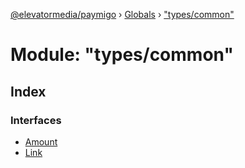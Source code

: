 [@elevatormedia/paymigo](../README.md) › [Globals](../globals.md) › ["types/common"](_types_common_.md)

# Module: "types/common"

## Index

### Interfaces

-   [Amount](../interfaces/_types_common_.amount.md)
-   [Link](../interfaces/_types_common_.link.md)

